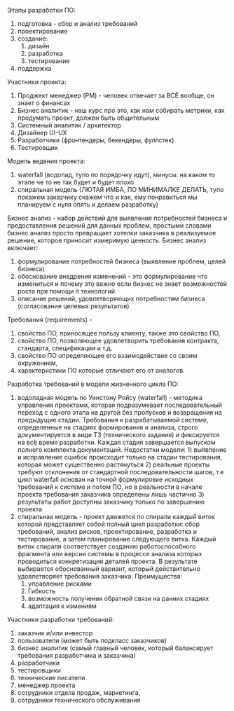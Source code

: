 Этапы разработки ПО:
1) подготовка - сбор и анализ требований
2) проектирование
3) создание:
	1) дизайн
	2) разработка
	3) тестирование
4) поддержка

Участники проекта:
1. Проджект менеджер (PM) - человек отвечает за ВСЁ вообще, он знает о финансах
2. Бизнес аналитик - наш курс про это, как нам собирать метрики, как продумать проект, должен быть общительным
3. Системный аналитик / архитектор
4. Дизайнер UI-UX
5. Разработчики (фронтендеры, бекендеры, фуллстек)
6. Тестировщик

Модель ведения проекта:
1. waterfall (водопад, тупо по порядочку идут), минусы: на каком то этапе че то не так будет и будет плохо
2. спиральная модель (ЛЮТАЯ ИМБА, ПО МИНИМАЛКЕ ДЕЛАТЬ, тупо покажем заказчику скажем что и как, ему понравиться мы планируем с нуля опять и делаем разработку)


Бизнес анализ - набор действий для выявления потребностей бизнеса и предоставления решений для данных проблем, простыми словами бизнес анализ просто превращает хотелки заказчика в реализуемое решение, которое приносит измеримую ценность.
Бизнес анализ включает: 
1) формулирование потребностей бизнеса (выявление проблем, целей бизнеса)
2) обоснование внедрения изменений - это формулирование что измениться и почему это важно если бизнес не знает возможностей роста при помощи it технологий
3) описание решений, удовлетворяющих потребностям бизнеса (согласование целевых результатов)

Требования (requirements) - 
1) свойство ПО, приносящее пользу клиенту, также это свойство ПО, 
2) свойство ПО, позволяющее удовлетворить требования контракта, стандарта, спецификации и т.д.
3) свойство ПО определяющее его взаимодействие со своим окружением, 
4) характеристики ПО которые отличают его от аналогов. 

Разработка требований в модели жизненного цикла ПО:
1) водопадная модель по Уинстону Ройсу (waterfall) - методика управления проектами, которая подразумевает последовательный переход с одного этапа на другой без пропусков и возвращения на предыдущие стадии. Требования к разрабатываемой системе, определенные на стадиях формирования и анализа, строго документируется в виде ТЗ (технического задания) и фиксируется на всё время разработки. Каждая стадия завершается выпуском полного комплекта документаций.
	Недостатки модели:
		1) выявление и исправление ошибок происходит только на стадии тестирования, которая может существенно растянуться
		2) реальные проекты требуют отклонения от стандартной последовательности шагов, т.е цикл waterfall основан на точной формулировке исходных требований к системе и потом ПО, но в реальности в начале проекта требования заказчика определены лишь частично
		3) результаты  работ доступны заказчику только по завершению проекта 
2)  спиральная модель - проект движется по спирали каждый виток которой представляет собой полный цикл разработки: сбор требований, анализ рисков, проектирование, разработка и тестирование, а затем планирование следующего витка. Каждый виток спирали соответствует созданию работоспособного фрагмента или версии системы в процессе анализа которых проводиться конкретизация деталей проекта. В результате выбирается обоснованный вариант, который действительно удовлетворяет требования заказчика.
	 Преимущества: 
	1) управление рисками
	2) Гибкость
	3) возможность получения обратной связи на ранних стадиях
	4) адаптация к измениям

Участники разработки требований:
1. заказчик и/или инвестор
2. пользователи (может быть подкласс заказчиков)
3. бизнес аналитик (самый главный человек, который балансирует требования разработчика и заказчика)
4. разработчики
5. тестировщики
6. технические писатели
7. менеджер проекта
8. сотрудники отдела продаж, маркетинга, 
9. сотрудники технического обслуживания